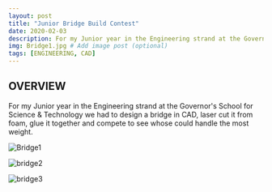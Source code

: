 ```yaml
---
layout: post
title: "Junior Bridge Build Contest"
date: 2020-02-03
description: For my Junior year in the Engineering strand at the Governor's School for Science & Technology we had to design a bridge in CAD, laser cut it from foam, glue it together and compete to see whose could handle the most weight. # Add post description (optional)
img: Bridge1.jpg # Add image post (optional)
tags: [ENGINEERING, CAD]
---
```



## OVERVIEW
For my Junior year in the Engineering strand at the Governor's School for Science & Technology we had to design a bridge in CAD, laser cut it from foam, glue it together and compete to see whose could handle the most weight.  


![Bridge1](http://natgrrl.github.io/assets/img/Bridge1.jpg)

![bridge2](http://natgrrl.github.io/assets/img/bridge2.jpg)

![bridge3](http://natgrrl.github.io/assets/img/bridge3.jpg)
